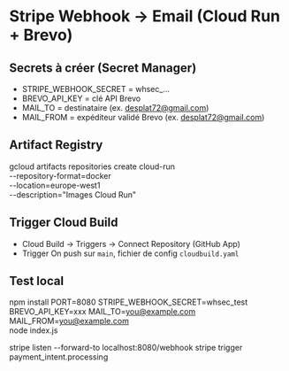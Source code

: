 # Stripe Webhook → Email (Cloud Run + Brevo)

## Secrets à créer (Secret Manager)
- STRIPE_WEBHOOK_SECRET = whsec_...
- BREVO_API_KEY = clé API Brevo
- MAIL_TO = destinataire (ex. desplat72@gmail.com)
- MAIL_FROM = expéditeur validé Brevo (ex. desplat72@gmail.com)

## Artifact Registry
gcloud artifacts repositories create cloud-run \
  --repository-format=docker \
  --location=europe-west1 \
  --description="Images Cloud Run"

## Trigger Cloud Build
- Cloud Build → Triggers → Connect Repository (GitHub App)
- Trigger On push sur `main`, fichier de config `cloudbuild.yaml`

## Test local
npm install
PORT=8080 STRIPE_WEBHOOK_SECRET=whsec_test \
BREVO_API_KEY=xxx MAIL_TO=you@example.com MAIL_FROM=you@example.com \
node index.js

stripe listen --forward-to localhost:8080/webhook
stripe trigger payment_intent.processing
